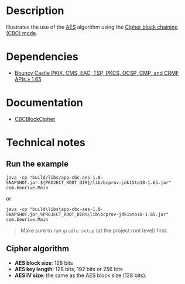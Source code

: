 # Description

Illustrates the use of the [AES](https://en.wikipedia.org/wiki/Advanced_Encryption_Standard) algorithm using
the [Cipher block chaining (CBC) mode](https://en.wikipedia.org/wiki/Block_cipher_mode_of_operation#Cipher_block_chaining_(CBC)).

# Dependencies

* [Bouncy Castle PKIX, CMS, EAC, TSP, PKCS, OCSP, CMP, and CRMF APIs » 1.65](https://mvnrepository.com/artifact/org.bouncycastle/bcpkix-jdk15to18/1.65)

# Documentation

* [CBCBlockCipher](https://people.eecs.berkeley.edu/~jonah/bc/org/bouncycastle/crypto/modes/CBCBlockCipher.html)

# Technical notes

## Run the example

    java -cp "build/libs/app-cbc-aes-1.0-SNAPSHOT.jar:${PROJECT_ROOT_DIR}/lib/bcprov-jdk15to18-1.65.jar" com.beurive.Main

or

    java -cp "build\libs\app-cbc-aes-1.0-SNAPSHOT.jar;%PROJECT_ROOT_DIR%\lib\bcprov-jdk15to18-1.65.jar" com.beurive.Main

> Make sure to run `gradle setup` (at the project root level) first.

## Cipher algorithm

* **AES block size**: 128 bits
* **AES key length**: 128 bits, 192 bits or 256 bits
* **AES IV size**: the same as the AES block size (128 bits).
